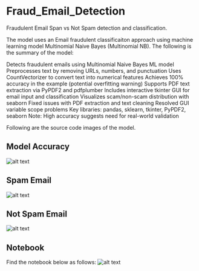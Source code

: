 # Fraud_Email_Detection
Fraudulent Email Span vs Not Spam detection and classification.


The model uses an Email fraudulent classificaiton approach using machine learning model Multinomial Naive Bayes (Multinomial NB). The following is the summary of the model:

Detects fraudulent emails using Multinomial Naive Bayes ML model
Preprocesses text by removing URLs, numbers, and punctuation
Uses CountVectorizer to convert text into numerical features
Achieves 100% accuracy in the example (potential overfitting warning)
Supports PDF text extraction via PyPDF2 and pdfplumber
Includes interactive tkinter GUI for email input and classification
Visualizes scam/non-scam distribution with seaborn
Fixed issues with PDF extraction and text cleaning
Resolved GUI variable scope problems
Key libraries: pandas, sklearn, tkinter, PyPDF2, seaborn
Note: High accuracy suggests need for real-world validation

Following are the source code images of the model.
## Model Accuracy
![alt text](https://github.com/HamzaMehdi12/Fraud_Email_Detection/blob/main/Fraud_em.png?raw=true)
## Spam Email
![alt text](https://github.com/HamzaMehdi12/Fraud_Email_Detection/blob/main/Email%20Scam.png?raw=true)
## Not Spam Email
![alt text](https://github.com/HamzaMehdi12/Fraud_Email_Detection/blob/main/Not%20Scam.png?raw=true)

## Notebook
Find the notebook below as follows:
![alt text](https://github.com/HamzaMehdi12/Fraud_Email_Detection/blob/main/Fraud_Email.ipynb?raw=true)
